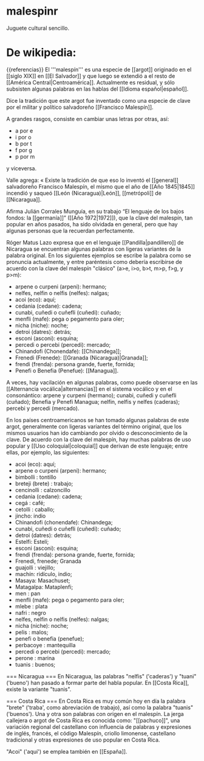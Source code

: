 malespinr
=========

Juguete cultural sencillo.



De wikipedia:
=============

{{referencias}}
El '''malespín''' es una especie de [[argot]] originado en el [[siglo XIX]] en [[El Salvador]] y que luego se extendió a el resto de [[América Central|Centroamérica]]. Actualmente es residual, y sólo subsisten algunas palabras en las hablas del [[Idioma español|español]]. 



Dice la tradición que este argot fue inventado como una especie de clave por el militar y político salvadoreño [[Francisco Malespín]].

A grandes rasgos, consiste en cambiar unas letras por otras, así:
* a por e
* i por o
* b por t
* f por g
* p por m

y viceversa. 

Valle agrega: « Existe la tradición de que eso lo inventó el [[general]] salvadoreño Francisco Malespín, el mismo que el año de [[Año 1845|1845]] incendió y saqueó [[León (Nicaragua)|León]], [[metrópoli]] de [[Nicaragua]].

Afirma Julián Corrales Munguía, en su trabajo “El lenguaje de los bajos fondos: la [[germanía]]” ([[Año 1972|1972]]), que la clave del malespín, tan popular en años pasados, ha sido olvidada en general, pero que hay algunas personas que la recuerdan perfectamente.

Róger Matus Lazo expresa que en el lenguaje [[Pandilla|pandillero]] de Nicaragua se encuentran algunas palabras con ligeras variantes de la palabra original. En los siguientes ejemplos se escribe la palabra como se pronuncia actualmente, y entre paréntesis como debería escribirse de acuerdo con la clave del malespín "clásico" (a>e, i>o, b>t, m>p, f>g, y p>m):
* arpene o curpeni (arpeni): hermano; 
* nelfes, nelfin o nelfis (nelfes): nalgas; 
* acoi (eco): aquí; 
* cedania (cedane): cadena; 
* cunabi, cuñedi o cuñefli (cuñedi): cuñado; 
* menfli (mafe): pega o pegamento para oler; 
* nicha (niche): noche; 
* detroi (datres): detrás; 
* esconi (asconi): esquina; 
* percedi o percebi (percedi): mercado; 
* Chinandofi (Chonendafe): [[Chinandega]]; 
* Frenedi (Frenede): [[Granada (Nicaragua)|Granada]]; 
* frendi (frenda): persona grande, fuerte, fornida; 
* Penefi o Benefia (Penefue): [[Managua]].

A veces, hay vacilación en algunas palabras, como puede observarse en las [[Alternancia vocálica|alternancias]] en el sistema vocálico y en el consonántico: arpene y curpeni (hermano); cunabi, cuñedi y cuñefli (cuñado); Benefia y Penefi Managua; nelfin, nelfis y nelfes (caderas); percebi y percedi (mercado).

En los países centroamericanos se han tomado algunas palabras de este argot, generalmente con ligeras variantes del término original, que los mismos usuarios han ido cambiando por olvido o desconocimiento de la clave. De acuerdo con la clave del malespín, hay muchas palabras de uso popular y [[Uso coloquial|coloquial]] que derivan de este lenguaje; entre ellas, por ejemplo, las siguientes:

* acoi (eco): aquí;
* arpene o curpeni (arpeni): hermano;
* bimbolli : tontillo
* breteji (brete) : trabajo;
* cencinolli : calzoncillo
* cedania (cedane): cadena;
* cegá : café;
* cetolli : caballo;
* jincho: indio
* Chinandofi (chonendafe): Chinandega;
* cunabi, cuñedi o cuñefli (cuñedi): cuñado;
* detroi (datres): detrás;
* Estelfi: Estelí;
* esconi (asconi): esquina;
* frendi (frenda): persona grande, fuerte, fornida;
* Frenedi, frenede; Granada
* guajolli : viejillo;
* machín: ridículo, indio;
* Masaya: Masachuset;
* Matagalpa: Mataplenfi;
* men : pan
* menfli (mafe): pega o pegamento para oler;
* mlebe : plata
* nafri : negro
* nelfes, nelfin o nelfis (nelfes): nalgas;
* nicha (niche): noche;
* pelis : malos;
* penefi o benefia (penefue);
* perbacoye : mantequilla
* percedi o percebi (percedi): mercado;
* perone : marina
* tuanis : buenos;

=== Nicaragua ===
En Nicaragua, las palabras "nelfis" ('caderas') y "tuani" ('bueno') han pasado a formar parte del habla popular. En [[Costa Rica]], existe la variante "tuanis".

=== Costa Rica ===
En Costa Rica es muy común hoy en día la palabra "brete" ('traba', como abreviación de trabajo), así como la palabra "tuanis" ('buenos'). Una y otra son palabras con origen en el malespín. La jerga callejera o argot de Costa Rica es conocida como: "[[pachuco]]", una variación regional del castellano con influencia de palabras y expresiones de inglés, francés, el código Malespín, criollo limonense, castellano tradicional y otras expresiones de uso popular en Costa Rica.

"Acoi" ('aquí') se emplea también en [[España]].
